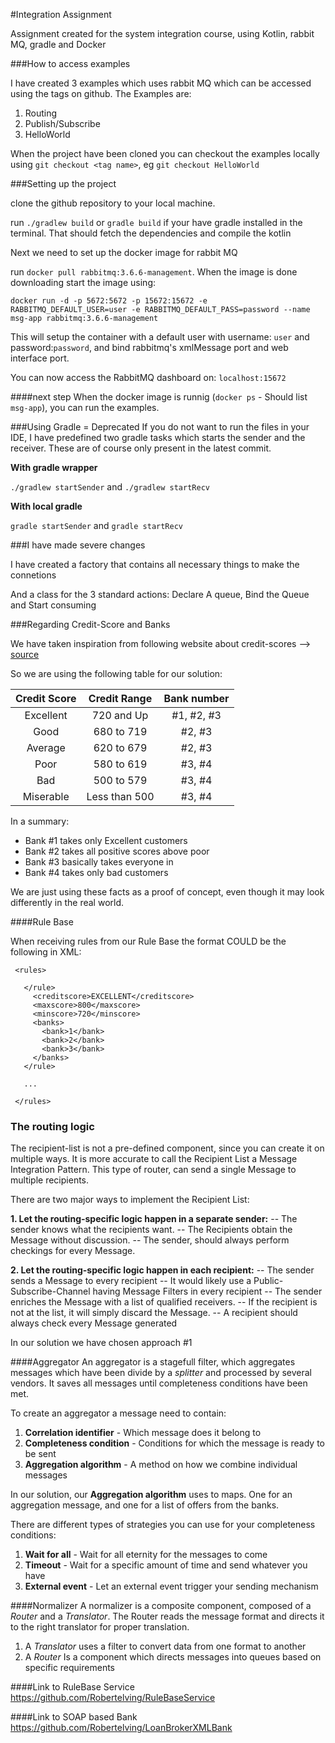 #Integration Assignment 

Assignment created for the system integration course, using Kotlin, rabbit MQ, 
gradle and Docker

###How to access examples

I have created 3 examples which uses rabbit MQ which can be accessed using 
the tags on github. The Examples are: 

1. Routing
1. Publish/Subscribe
1. HelloWorld

When the project have been cloned you can checkout the examples
locally using `git checkout <tag name>`, eg `git checkout HelloWorld`


###Setting up the project

clone the github repository to your local machine. 

run `./gradlew build` or `gradle build` if your have gradle installed in
the terminal. That should fetch the dependencies and compile the kotlin

Next we need to set up the docker image for rabbit MQ

run `docker pull rabbitmq:3.6.6-management`. When the image is done
downloading start the image using: 

`docker run -d -p 5672:5672 -p 15672:15672 -e RABBITMQ_DEFAULT_USER=user -e RABBITMQ_DEFAULT_PASS=password --name msg-app rabbitmq:3.6.6-management`

This will setup the container with a default user with username: `user` and
password:`password`, and bind rabbitmq's xmlMessage port and web interface port.

You can now access the RabbitMQ dashboard on: `localhost:15672`

####next step
When the docker image is runnig (`docker ps` - Should list `msg-app`),
you can run the examples.
 
 
###Using Gradle = Deprecated
If you do not want to run the files in your IDE, I have predefined two gradle tasks
which starts the sender and the receiver. These are of course only present in the latest commit.

**With gradle wrapper**

`./gradlew startSender` and `./gradlew startRecv`


**With local gradle**

`gradle startSender` and `gradle startRecv`

###I have made severe changes

I have created a factory that contains all necessary things to make the connetions

And a class for the 3 standard actions: Declare A queue, Bind the Queue and Start consuming

###Regarding Credit-Score and Banks

We have taken inspiration from following website about credit-scores --> [source](http://www.freescore.com/good-bad-credit-score-range.aspx)

So we are using the following table for our solution:

| Credit Score | Credit Range  | Bank number |
|:------------:|:-------------:|:-----------:|
| Excellent    | 720 and Up    | #1, #2, #3  |
| Good         | 680 to 719    | #2, #3      |
| Average      | 620 to 679    | #2, #3      |
| Poor         | 580 to 619    | #3, #4      |
| Bad          | 500 to 579    | #3, #4      |
| Miserable    | Less than 500 | #3, #4      |

In a summary:
* Bank #1 takes only Excellent customers
* Bank #2 takes all positive scores above poor
* Bank #3 basically takes everyone in
* Bank #4 takes only bad customers

We are just using these facts as a proof of concept, even though it may look differently in the real world.  

####Rule Base

When receiving rules from our Rule Base the format COULD be the following in XML:

```
 <rules>

   </rule>
     <creditscore>EXCELLENT</creditscore>
     <maxscore>800</maxscore>
     <minscore>720</minscore>
     <banks>
       <bank>1</bank>
       <bank>2</bank>
       <bank>3</bank>
     </banks>
   </rule>
   
   ...
   
 </rules>
```

### The routing logic
The recipient-list is not a pre-defined component, since you can create it on multiple ways.
It is more accurate to call the Recipient List a Message Integration Pattern.
This type of router, can send a single Message to multiple recipients.

There are two major ways to implement the Recipient List:

**1. Let the routing-specific logic happen in a separate sender:**
-- The sender knows what the recipients want.
-- The Recipients obtain the Message without discussion.
-- The sender, should always perform checkings for every Message.

**2. Let the routing-specific logic happen in each recipient:**
-- The sender sends a Message to every recipient
-- It would likely use a Public-Subscribe-Channel having Message Filters in every recipient
-- The sender enriches the Message with a list of qualified receivers.
-- If the recipient is not at the list, it will simply discard the Message.
-- A recipient should always check every Message generated

In our solution we have chosen approach #1

####Aggregator
An aggregator is a stagefull filter, which aggregates messages which have been divide by a *splitter*
and processed by several vendors. It saves all messages until completeness conditions have been met.
  
  
  To create an aggregator a message need to contain:
  1. **Correlation identifier** - Which message does it belong to
  1. **Completeness condition** - Conditions for which the message is ready to be sent
  1. **Aggregation algorithm** - A method on how we combine individual messages
  
  In our solution, our **Aggregation algorithm** uses to maps. One for an aggregation message, and
  one for a list of offers from the banks.
  
  There are different types of strategies you can use for your completeness conditions: 
  1. **Wait for all** - Wait for all eternity for the messages to come
  1. **Timeout** - Wait for a specific amount of time and send whatever you have
  1. **External event** - Let an external event trigger your sending mechanism

####Normalizer
A normalizer is a composite component, composed of a *Router* and a *Translator*. The Router reads the
 message format and directs it to the right translator for proper translation.
 
1. A *Translator* uses a filter to convert data from one format to another
1. A *Router* Is a component which directs messages into queues based on specific requirements

####Link to RuleBase Service
https://github.com/Robertelving/RuleBaseService

####Link to SOAP based Bank
https://github.com/Robertelving/LoanBrokerXMLBank

